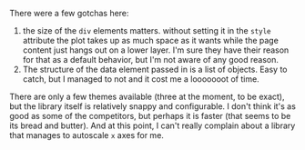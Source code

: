 There were a few gotchas here:

1. the size of the `div` elements matters. without setting it in the `style` attribute the plot takes up as much space as it wants while the page content just hangs out on a lower layer. I'm sure they have their reason for that as a default behavior, but I'm not aware of any good reason.
1. The structure of the data element passed in is a list of objects. Easy to catch, but I managed to not and it cost me a looooooot of time.

There are only a few themes available (three at the moment, to be exact), but the library itself is relatively snappy and configurable. I don't think it's as good as some of the competitors, but perhaps it is faster (that seems to be its bread and butter). And at this point, I can't really complain about a library that manages to autoscale `x` axes for me.
